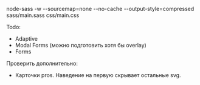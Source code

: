 

node-sass -w --sourcemap=none --no-cache --output-style=compressed sass/main.sass css/main.css

Todo:
- Adaptive
- Modal Forms (можно подготовить хотя бы overlay)
- Forms

Проверить дополнительно:
- Карточки pros. Наведение на первую скрывает остальные svg.